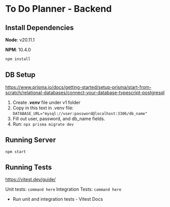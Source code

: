 # To Do Planner - Backend

## Install Dependencies
**Node**: v20.11.1

**NPM**: 10.4.0
```bash
npm install
```

## DB Setup
https://www.prisma.io/docs/getting-started/setup-prisma/start-from-scratch/relational-databases/connect-your-database-typescript-postgresql
1. Create ._**venv**_ file under v1 folder
2. Copy in this text in .venv file: `DATABASE_URL="mysql://user:password@localhost:3306/db_name"`
3. Fill out user, password, and db_name fields.
4. Run: `npx prisma migrate dev`

## Running Server
`npm start`

## Running Tests
https://vitest.dev/guide/

Unit tests: `command here`
Integration Tests: `command here`
- Run unit and integration tests - Vitest Docs
